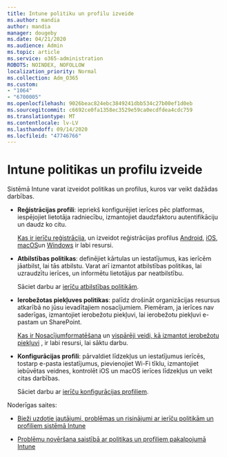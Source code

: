 ```yaml
---
title: Intune politiku un profilu izveide
ms.author: mandia
author: mandia
manager: dougeby
ms.date: 04/21/2020
ms.audience: Admin
ms.topic: article
ms.service: o365-administration
ROBOTS: NOINDEX, NOFOLLOW
localization_priority: Normal
ms.collection: Adm_O365
ms.custom:
- "1064"
- "6700005"
ms.openlocfilehash: 9026beac824ebc3849241dbb534c27b00ef1d0eb
ms.sourcegitcommit: c6692ce0fa1358ec3529e59ca0ecdfdea4cdc759
ms.translationtype: MT
ms.contentlocale: lv-LV
ms.lasthandoff: 09/14/2020
ms.locfileid: "47746766"
---
```

# <a name="creating-intune-policy-and-profiles"></a>Intune politikas un profilu izveide

Sistēmā Intune varat izveidot politikas un profilus, kuros var veikt dažādas darbības.

- **Reģistrācijas profili**: iepriekš konfigurējiet ierīces pēc platformas, iespējojiet lietotāja radniecību, izmantojiet daudzfaktoru autentifikāciju un daudz ko citu.

  [Kas ir ierīču reģistrācija](https://docs.microsoft.com/intune/device-enrollment), un izveidot reģistrācijas profilus [Android](https://docs.microsoft.com/intune/android-enroll), [iOS](https://docs.microsoft.com/intune/ios-enroll), [macOS](https://docs.microsoft.com/intune/macos-enroll)un [Windows](https://docs.microsoft.com/intune/windows-enrollment-methods) ir labi resursi.

- **Atbilstības politikas**: definējiet kārtulas un iestatījumus, kas ierīcēm jāatbilst, lai tās atbilstu. Varat arī izmantot atbilstības politikas, lai uzraudzītu ierīces, un informētu lietotājus par neatbilstību.

  Sāciet darbu ar [ierīču atbilstības politikām](https://docs.microsoft.com/intune/device-compliance-get-started).
- **Ierobežotas piekļuves politikas**: palīdz drošināt organizācijas resursus atkarībā no jūsu ievadītajiem nosacījumiem. Piemēram, ja ierīces nav saderīgas, izmantojiet ierobežotu piekļuvi, lai ierobežotu piekļuvi e-pastam un SharePoint.

  [Kas ir Nosacījumformatēšana](https://docs.microsoft.com/intune/conditional-access) un [vispārēji veidi, kā izmantot ierobežotu piekļuvi](https://docs.microsoft.com/intune/conditional-access-intune-common-ways-use) , ir labi resursi, lai sāktu darbu.

- **Konfigurācijas profili**: pārvaldiet līdzekļus un iestatījumus ierīcēs, tostarp e-pasta iestatījumus, pievienojiet Wi-Fi tīklu, izmantojiet iebūvētas veidnes, kontrolēt iOS un macOS ierīces līdzekļus un veikt citas darbības.

  Sāciet darbu ar [ierīču konfigurācijas profiliem](https://docs.microsoft.com/intune/device-profiles).

Noderīgas saites:

- [Bieži uzdotie jautājumi, problēmas un risinājumi ar ierīču politikām un profiliem sistēmā Intune](https://docs.microsoft.com/intune/device-profile-troubleshoot)

- [Problēmu novēršana saistībā ar politikas un profiliem pakalpojumā Intune](https://docs.microsoft.com/intune/troubleshoot-policies-in-microsoft-intune)
